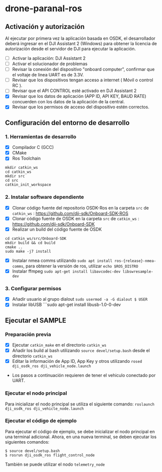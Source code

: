 # drone-paranal-ros


## Activación y autorización

Al ejecutar por primera vez la aplicación basada en OSDK, el desarrollador deberá ingresar en el DJI Assistant 2 (Windows) para obtener la licencia de autorización desde el servidor de DJI para ejecutar la aplicación.


- [ ] Activar la aplicación: DJI Assistant 2
- [ ] Activar el solucionador de problemas
- [ ] Revisar la conexión del dispositivo "onboard computer", confirmar que el voltaje de linea UART es de 3.3V.
- [ ] Revisar que los dispositivos tengan acceso a internet ( Móvil o control RC ).
- [ ] Revisar que el API CONTROL esté activado en DJI Assistant 2
- [x] Revisar que los datos de aplicación (APP ID, API KEY, BAUD RATE) concuerden con los datos de la aplicación de la central.
- [x] Revisar que los permisos de acceso del dispositivo estén correctos.

## Configuración del entorno de desarrollo

### 1. Herramientas de desarrollo
- [x] Compilador C (GCC)
- [x] CMake
- [x] Ros Toolchain
```
mkdir catkin_ws
cd catkin_ws
mkdir src
cd src
catkin_init_workspace
```

### 2. Instalar software dependiente

- [x] Clonar código fuente del repositorio OSDK-Ros en la carpeta ```src``` de ```catkin_ws``` : https://github.com/dji-sdk/Onboard-SDK-ROS
- [x] Clonar código fuente de OSDK en la carpeta ```src``` de ```catkin_ws``` : https://github.com/dji-sdk/Onboard-SDK
- [x] Realizar un build del código fuente de OSDK
```
cd catkin_ws/src/Onboard-SDK
mkdir build && cd build
cmake ..
sudo make -j7 install
```
- [x] Instalar nmea comms utilizando ```sudo apt install ros-{release}-nmea-comms```, para obtener la versión de ros, utilizar ```echo $ROS_DISTRO```
- [X] Instalar ffmpeg ```sudo apt-get install libavcodec-dev libswresample-dev```

### 3. Configurar permisos
- [x] Añadir usuario al grupo dialout ```sudo usermod -a -G dialout $ USER```
- [x] Instalar libUSB ```sudo apt-get install libusb-1.0-0-dev

## Ejecutar el SAMPLE
### Preparación previa
- [x] Ejecutar ```catkin_make``` en el directorio ```catkin_ws```
- [x] Añadir los build al bash utilizando ```source devel/setup.bash``` desde el directorio ```catkin_ws```
- [x] Editar la información de App ID, App Key y otros utilizando ```rosed dji_osdk_ros dji_vehicle_node.launch```

- Los pasos a continuación requieren de tener el vehiculo conectado por UART.

### Ejecutar el nodo principal

Para inicializar el nodo principal se utiliza el siguiente comando:
```roslaunch dji_osdk_ros dji_vehicle_node.launch```

### Ejecutar el código de ejemplo

Para ejecutar el código de ejemplo, se debe inicializar el nodo principal en una terminal adicional.
Ahora, en una nueva terminal, se deben ejecutar los siguientes comandos:
```
$ source devel/setup.bash
$ rosrun dji_osdk_ros flight_control_node
```
También se puede utilizar el nodo ```telemetry_node```
